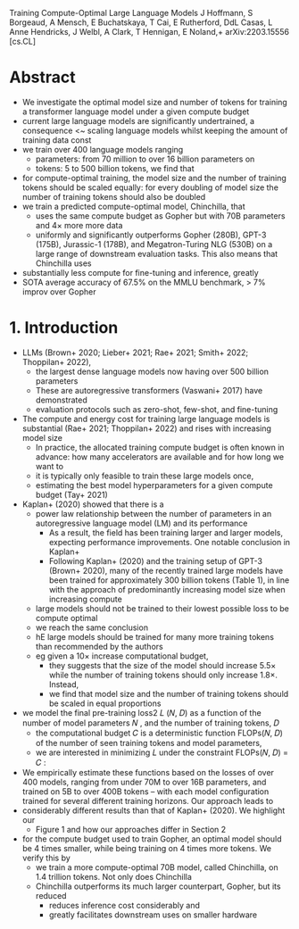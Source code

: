 Training Compute-Optimal Large Language Models
J Hoffmann, S Borgeaud, A Mensch, E Buchatskaya, T Cai, E Rutherford,
  DdL Casas, L Anne Hendricks, J Welbl, A Clark, T Hennigan, E Noland,+
arXiv:2203.15556 [cs.CL]

# Abstract

* We investigate the optimal model size and number of tokens
  for training a transformer language model under a given compute budget
* current large language models are significantly undertrained, a consequence
  <~ scaling language models whilst keeping the amount of training data const
* we train over 400 language models ranging
  * parameters: from 70 million to over 16 billion parameters on
  * tokens: 5 to 500 billion tokens, we find that
* for compute-optimal training, the model size and the number of training
  tokens should be scaled equally: for every doubling of model size the number
  of training tokens should also be doubled
* we train a predicted compute-optimal model, Chinchilla, that
  * uses the same compute budget as Gopher but with
    70B parameters and 4× more more data
  * uniformly and significantly outperforms Gopher (280B), GPT-3 (175B),
    Jurassic-1 (178B), and Megatron-Turing NLG (530B) on a large range of
    downstream evaluation tasks.  This also means that Chinchilla uses
* substantially less compute for fine-tuning and inference, greatly
* SOTA average accuracy of 67.5% on the MMLU benchmark, > 7% improv over Gopher

# 1. Introduction

* LLMs (Brown+ 2020; Lieber+ 2021; Rae+ 2021; Smith+ 2022; Thoppilan+ 2022),
  * the largest dense language models now having over 500 billion parameters
  * These are autoregressive transformers (Vaswani+ 2017) have demonstrated
  * evaluation protocols such as zero-shot, few-shot, and fine-tuning
* The compute and energy cost for training large language models is substantial
  (Rae+ 2021; Thoppilan+ 2022) and rises with increasing model size
  * In practice, the allocated training compute budget is often known in
    advance: how many accelerators are available and for how long we want to
  * it is typically only feasible to train these large models once,
  * estimating the best model hyperparameters for a given compute budget
    (Tay+ 2021)
* Kaplan+ (2020) showed that there is a
  * power law relationship between the number of parameters in an
    autoregressive language model (LM) and its performance
    * As a result, the field has been training larger and larger models,
      expecting performance improvements. One notable conclusion in Kaplan+
    * Following Kaplan+ (2020) and the training setup of GPT-3 (Brown+ 2020),
      many of the recently trained large models have been trained for
      approximately 300 billion tokens (Table 1), in line with the approach of
      predominantly increasing model size when increasing compute
  * large models should not be trained to their lowest possible loss to be
    compute optimal
  * we reach the same conclusion
  * hE large models should be trained for many more training tokens
    than recommended by the authors
  * eg given a 10× increase computational budget,
    * they suggests that the size of the model should increase 5.5× while the
      number of training tokens should only increase 1.8×. Instead,
    * we find that model size and the number of training tokens should be
      scaled in equal proportions
* we model the final pre-training loss2 𝐿 (𝑁, 𝐷) as a function of the number
  of model parameters 𝑁 , and the number of training tokens, 𝐷
  * the computational budget 𝐶 is a deterministic function FLOPs(𝑁, 𝐷) of the
    number of seen training tokens and model parameters,
  * we are interested in minimizing 𝐿 under the constraint FLOPs(𝑁, 𝐷) = 𝐶 :
* We empirically estimate these functions based on the losses of over
  400 models, ranging from under 70M to over 16B parameters, and trained
  on 5B to over 400B tokens – with each model configuration trained for several
  different training horizons. Our approach leads to
* considerably different results than that of Kaplan+ (2020). We highlight our
  * Figure 1 and how our approaches differ in Section 2
* for the compute budget used to train Gopher, an optimal model should be 4
  times smaller, while being training on 4 times more tokens. We verify this by
  * we train a more compute-optimal 70B model, called Chinchilla, on 1.4
    trillion tokens. Not only does Chinchilla
  * Chinchilla outperforms its much larger counterpart, Gopher, but its reduced
    * reduces inference cost considerably and
    * greatly facilitates downstream uses on smaller hardware
